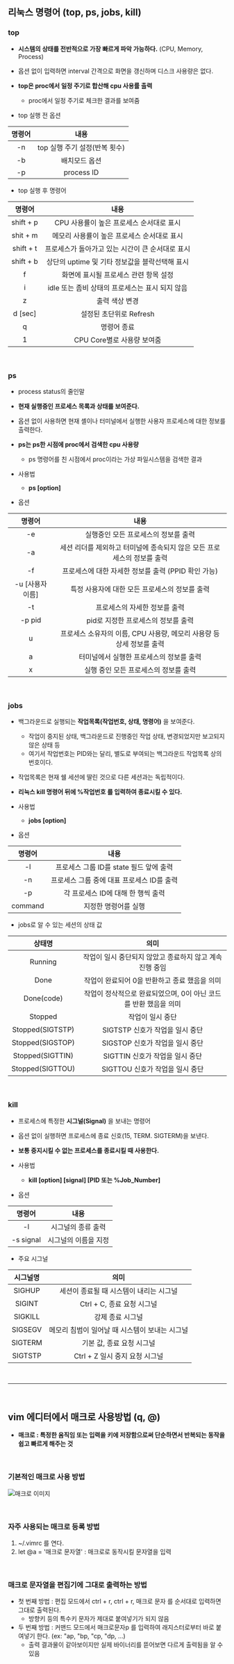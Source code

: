 

## 리눅스 명령어 (top, ps, jobs, kill)


### top
* __시스템의 상태를 전반적으로 가장 빠르게 파악 가능하다.__ (CPU, Memory, Process)
* 옵션 없이 입력하면 interval 간격으로 화면을 갱신하며 디스크 사용량은 없다.
* __top은 proc에서 일정 주기로 합산해 cpu 사용률 출력__
  * proc에서 일정 주기로 체크한 결과를 보여줌


* top 실행 전 옵션
  
|명령어       | 내용                |
| :-------:  | :-----------------: |
| -n | top 실행 주기 설정(반복 횟수) |
| -b | 배치모드 옵션|
| -p | process ID|

* top 실행 후 명령어 

|명령어       | 내용                                         |
| :-------:  | :--------------------------------------:     |
|shift + p   | CPU 사용률이 높은 프로세스 순서대로 표시        |
|shit + m    | 메모리 사용률이 높은 프로세스 순서대로 표시      |
|shift + t   | 프로세스가 돌아가고 있는 시간이 큰 순서대로 표시 |
|shift + b   |상단의 uptime 및 기타 정보값을 블락선택해 표시   |
|f           |화면에 표시될 프로세스 관련 항목 설정            |
|i           |idle 또는 좀비 상태의 프로세스는 표시 되지 않음  |
|z           | 출력 색상 변경                                |
|d [sec]     |설정된 초단위로 Refresh                        |
|q	          |명령어 종료                                    |
|1           |CPU Core별로 사용량 보여줌                      |

<br/>

### ps
* process status의 줄인말
* __현재 실행중인 프로세스 목록과 상태를 보여준다.__
* 옵션 없이 사용하면 현재 셸이나 터미널에서 실행한 사용자 프로세스에 대한 정보를 출력한다.
* __ps는 ps한 시점에 proc에서 검색한 cpu 사용량__
  * ps 명령어를 친 시점에서 proc이라는 가상 파일시스템을 검색한 결과

* 사용법
  * __ps [option]__

* 옵션

|명령어      | 내용                                                    |
| :-------:  | :--------------------------------------:                |
|-e |실행중인 모든 프로세스의 정보를 출력|
|-a |세션 리더를 제외하고 터미널에 종속되지 않은 모든 프로세스의 정보를 출력|
|-f |프로세스에 대한 자세한 정보를 출력 (PPID 확인 가능)|
|-u [사용자이름] |특정 사용자에 대한 모든 프로세스의 정보를 출력|
|-t |프로세스의 자세한 정보를 출력|
|-p pid |pid로 지정한 프로세스의 정보를 출력|
|u |프로세스 소유자의 이름, CPU 사용량, 메모리 사용량 등 상세 정보를 출력|
|a |터미널에서 실행한 프로세스의 정보를 출력|
|x |실행 중인 모든 프로세스의 정보를 출력|
<br/>

### jobs
* 백그라운드로 실행되는 __작업목록(작업번호, 상태, 명령어)__ 을 보여준다.
  * 작업이 중지된 상태, 백그라운드로 진행중인 작업 상태, 변경되었지만 보고되지 않은 상태 등
  * 여기서 작업번호는 PID와는 달리, 별도로 부여되는 백그라운드 작업목록 상의 번호이다.
* 작업목록은 현재 쉘 세션에 딸린 것으로 다른 세션과는 독립적이다.
* __리눅스 kill 명령어 뒤에 %작업번호 를 입력하여 종료시킬 수 있다.__

* 사용법
  * __jobs [option]__
  
* 옵션

|명령어       | 내용                           |
| :-------:  | :-----------------:            |
| -l | 프로세스 그룹 ID를 state 필드 앞에 출력| 
| -n | 프로세스 그룹 중에 대표 프로세스 ID를 출력| 
| -p | 각 프로세스 ID에 대해 한 행씩 출력| 
| command | 지정한 명령어를 실행| 

* jobs로 알 수 있는 세션의 상태 값


|상태명      | 의미                                                                |
| :-------:  | :-----------------:                                                |
| Running | 작업이 일시 중단되지 않았고 종료하지 않고 계속 진행 중임| 
| Done | 작업이 완료되어 0을 반환하고 종료 했음을 의미| 
| Done(code) | 작업이 정삭적으로 완료되었으며, 0이 아닌 코드를 반환 했음을 의미| 
| Stopped | 작업이 일시 중단| 
| Stopped(SIGTSTP) | SIGTSTP 신호가 작업을 일시 중단| 
| Stopped(SIGSTOP) | SIGSTOP 신호가 작업을 일시 중단| 
| Stopped(SIGTTIN) | SIGTTIN 신호가 작업을 일시 중단| 
| Stopped(SIGTTOU) | SIGTTOU 신호가 작업을 일시 중단| 

<br/>

### kill
* 프로세스에 특정한 __시그널(Signal)__ 을 보내는 명령어
* 옵션 없이 실행하면 프로세스에 종료 신호(15, TERM. SIGTERM)을 보낸다.
* __보통 중지시킬 수 없는 프로세스를 종료시킬 때 사용한다.__

* 사용법
  * __kill [option] [signal] [PID 또는 %Job_Number]__

* 옵션

|명령어       | 내용                |
| :-------:  | :-----------------: |
| -l | 시그널의 종류 출력| 
| -s signal | 시그널의 이름을 지정| 

* 주요 시그널

|시그널명       | 의미                                    |
| :-------:  | :-----------------:                       |
| SIGHUP | 세션이 종료될 때 시스템이 내리는 시그널| 
| SIGINT | Ctrl + C, 종료 요청 시그널| 
| SIGKILL | 강제 종료 시그널| 
| SIGSEGV | 메모리 침범이 일어날 때 시스템이 보내는 시그널| 
| SIGTERM | 기본 값, 종료 요청 시그널| 
| SIGTSTP | Ctrl + Z 일시 중지 요청 시그널| 

<br/>

---
<br/>

## vim 에디터에서 매크로 사용방법 (q, @)


* __매크로 : 특정한 움직임 또는 입력을 키에 저장함으로써 단순하면서 반복되는 동작을 쉽고 빠르게 해주는 것__

<br/>

### 기본적인 매크로 사용 방법

![매크로 이미지](https://github.com/jhi000128/OpenSource_20194581/blob/main/%EB%A7%A4%ED%81%AC%EB%A1%9C.PNG)

<br/>

### 자주 사용되는 매크로 등록 방법

1. ~/.vimrc 를 연다.
2. let @a = '매크로 문자열' : 매크로로 동작시킬 문자열을 입력

<br/>

### 매크로 문자열을 편집기에 그대로 출력하는 방법 

* 첫 번째 방법 : 편집 모드에서 ctrl + r, ctrl + r, 매크로 문자  를 순서대로 입력하면 그대로 출력된다.
  * 방향키 등의 특수키 문자가 제대로 붙여넣기가 되지 않음
* 두 번째 방법 : 커맨드 모드에서 매크로문자p 를 입력하여 래지스터로부터 바로 붙여넣기 한다. (ex: "ap, "bp, "cp, "dp, ...)
  * 출력 결과물이 같아보이지만 실제 바이너리를 뜯어보면 다르게 출력됨을 알 수 있음
